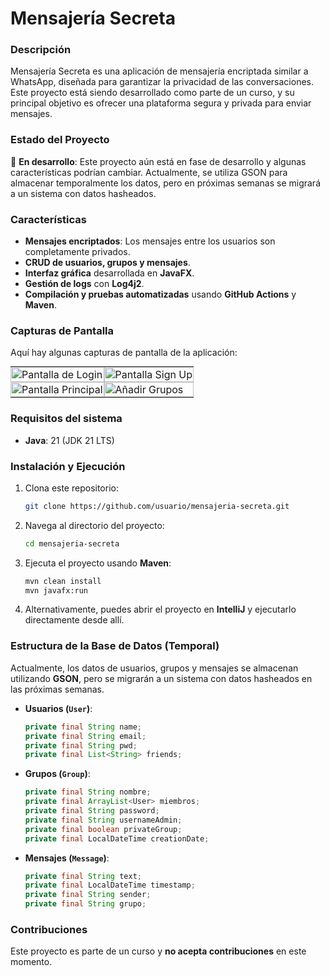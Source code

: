# Mensajería Secreta

### Descripción
Mensajería Secreta es una aplicación de mensajería encriptada similar a WhatsApp, diseñada para garantizar la privacidad de las conversaciones. Este proyecto está siendo desarrollado como parte de un curso, y su principal objetivo es ofrecer una plataforma segura y privada para enviar mensajes.

### Estado del Proyecto
🚧 **En desarrollo**: Este proyecto aún está en fase de desarrollo y algunas características podrían cambiar. Actualmente, se utiliza GSON para almacenar temporalmente los datos, pero en próximas semanas se migrará a un sistema con datos hasheados.

### Características
- **Mensajes encriptados**: Los mensajes entre los usuarios son completamente privados.
- **CRUD de usuarios, grupos y mensajes**.
- **Interfaz gráfica** desarrollada en **JavaFX**.
- **Gestión de logs** con **Log4j2**.
- **Compilación y pruebas automatizadas** usando **GitHub Actions** y **Maven**.

### Capturas de Pantalla

Aquí hay algunas capturas de pantalla de la aplicación:

<table style="width: 100%; border-collapse: collapse; padding: 0; margin: 0;">
<tr>
<td style="padding: 0; margin: 0;"><img src="https://github.com/user-attachments/assets/dc09673a-f9ee-43d0-95a7-38e6879de151" alt="Pantalla de Login" style="width: 100%; height: auto;"></td>
<td style="padding: 0; margin: 0;"><img src="https://github.com/user-attachments/assets/67b75eae-a61f-4e49-9e3a-52568944d589" alt="Pantalla Sign Up" style="width: 100%; height: auto;"></td>
</tr>
<tr>
<td style="padding: 0; margin: 0;"><img src="https://github.com/user-attachments/assets/d86a16d3-8e0d-4968-ba7c-de79030c7738" alt="Pantalla Principal" style="width: 100%; height: auto;"></td>
<td style="padding: 0; margin: 0;"><img src="https://github.com/user-attachments/assets/6e4f9fac-db88-4192-b7ef-6daaf7795ef3" alt="Añadir Grupos" style="width: 100%; height: auto;"></td>
</tr>
</table>

### Requisitos del sistema
- **Java**: 21 (JDK 21 LTS)

### Instalación y Ejecución

1. Clona este repositorio:
    ```bash
    git clone https://github.com/usuario/mensajeria-secreta.git
    ```
   
2. Navega al directorio del proyecto:
    ```bash
    cd mensajeria-secreta
    ```

3. Ejecuta el proyecto usando **Maven**:
    ```bash
    mvn clean install
    mvn javafx:run
    ```

4. Alternativamente, puedes abrir el proyecto en **IntelliJ** y ejecutarlo directamente desde allí.

### Estructura de la Base de Datos (Temporal)

Actualmente, los datos de usuarios, grupos y mensajes se almacenan utilizando **GSON**, pero se migrarán a un sistema con datos hasheados en las próximas semanas.

- **Usuarios (`User`)**:
    ```java
    private final String name;
    private final String email;
    private final String pwd;
    private final List<String> friends;
    ```

- **Grupos (`Group`)**:
    ```java
    private final String nombre;
    private final ArrayList<User> miembros;
    private final String password;
    private final String usernameAdmin;
    private final boolean privateGroup;
    private final LocalDateTime creationDate;
    ```

- **Mensajes (`Message`)**:
    ```java
    private final String text;
    private final LocalDateTime timestamp;
    private final String sender;
    private final String grupo;
    ```

### Contribuciones

Este proyecto es parte de un curso y **no acepta contribuciones** en este momento.
